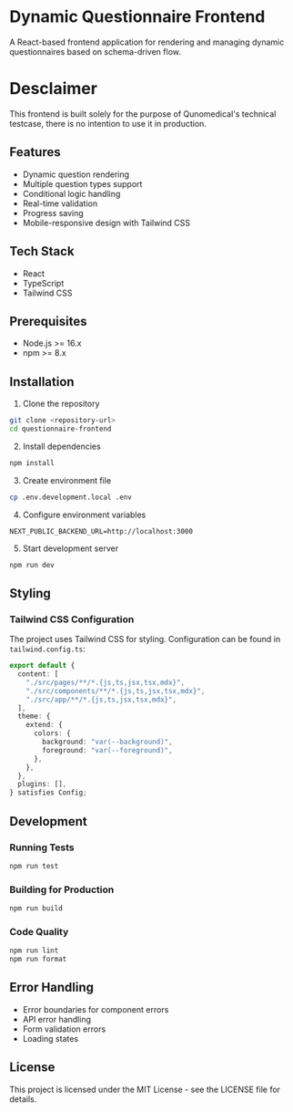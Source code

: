 # Dynamic Questionnaire Frontend

A React-based frontend application for rendering and managing dynamic questionnaires based on schema-driven flow.

# Desclaimer

This frontend is built solely for the purpose of Qunomedical's technical testcase, there is no intention to use it in production.

## Features

- Dynamic question rendering
- Multiple question types support
- Conditional logic handling
- Real-time validation
- Progress saving
- Mobile-responsive design with Tailwind CSS

## Tech Stack

- React
- TypeScript
- Tailwind CSS


## Prerequisites

- Node.js >= 16.x
- npm >= 8.x

## Installation

1. Clone the repository
```bash
git clone <repository-url>
cd questionnaire-frontend
```

2. Install dependencies
```bash
npm install
```

3. Create environment file
```bash
cp .env.development.local .env
```

4. Configure environment variables
```
NEXT_PUBLIC_BACKEND_URL=http://localhost:3000
```

5. Start development server
```bash
npm run dev 
```


## Styling

### Tailwind CSS Configuration
The project uses Tailwind CSS for styling. Configuration can be found in `tailwind.config.ts`:

```typescript
export default {
  content: [
    "./src/pages/**/*.{js,ts,jsx,tsx,mdx}",
    "./src/components/**/*.{js,ts,jsx,tsx,mdx}",
    "./src/app/**/*.{js,ts,jsx,tsx,mdx}",
  ],
  theme: {
    extend: {
      colors: {
        background: "var(--background)",
        foreground: "var(--foreground)",
      },
    },
  },
  plugins: [],
} satisfies Config;
```

## Development

### Running Tests
```bash
npm run test
```

### Building for Production
```bash
npm run build
```

### Code Quality
```bash
npm run lint
npm run format
```

## Error Handling

- Error boundaries for component errors
- API error handling
- Form validation errors
- Loading states


## License

This project is licensed under the MIT License - see the LICENSE file for details.
